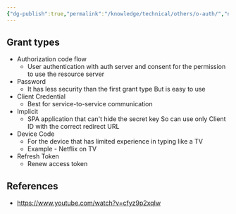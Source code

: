 ```yaml
---
{"dg-publish":true,"permalink":"/knowledge/technical/others/o-auth/","noteIcon":""}
---
```


## Grant types
- Authorization code flow
	- User authentication with auth server and consent for the permission to use the resource server
- Password
	- It has less security than the first grant type But is easy to use
- Client Credential
	- Best for service-to-service communication
-  Implicit
	- SPA application that can't hide the secret key So can use only Client ID with the correct redirect URL
- Device Code
	- For the device that has limited experience in typing like a TV
	- Example - Netflix on TV
- Refresh Token
	- Renew access token
## References
- https://www.youtube.com/watch?v=cfyz9p2xqIw

